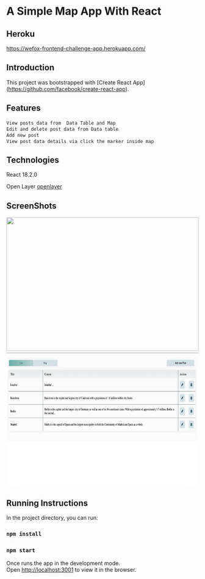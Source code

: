 # A Simple Map App With React
## Heroku
https://wefox-frontend-challenge-app.herokuapp.com/

## Introduction

This project was bootstrapped with [Create React App]
(https://github.com/facebook/create-react-app).

## Features
    View posts data from  Data Table and Map
    Edit and delete post data from Data table
    Add new post
    View post data details via click the marker inside map

## Technologies
 React 18.2.0

Open Layer [openlayer](https://openlayers.org/)


 ## ScreenShots
 <img src="public/MapScreen.png" width=100% height="350">
 <br/>
  <img src="public/TableScreen.png" width=100% height="350">

## Running Instructions

In the project directory, you can run:

### `npm install`

### `npm start`

Once runs the app in the development mode.\
Open [http://localhost:3001](http://localhost:3000) to view it in the browser.





